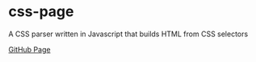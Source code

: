 # css-page
A CSS parser written in Javascript that builds HTML from CSS selectors

<a href="https://codepilot.github.io/css-page/">GitHub Page</a>
